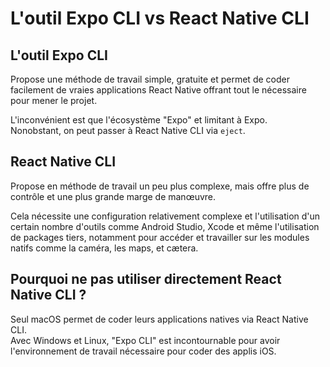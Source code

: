 # **L'outil Expo CLI vs React Native CLI**

## **L'outil Expo CLI**

Propose une méthode de travail simple, gratuite et permet de coder facilement de vraies applications React Native offrant tout le nécessaire pour mener le projet.  

L'inconvénient est que l'écosystème "Expo" et limitant à Expo.  
Nonobstant, on peut passer à React Native CLI via `eject`.

## **React Native CLI**

Propose en méthode de travail un peu plus complexe, mais offre plus de contrôle et une plus grande marge de manœuvre.  

Cela nécessite une configuration relativement complexe et l'utilisation d'un certain nombre d'outils comme Android Studio, Xcode et même l'utilisation de packages tiers, notamment pour accéder et travailler sur les modules natifs comme la caméra, les maps, et cætera.

## **Pourquoi ne pas utiliser directement React Native CLI ?**

Seul macOS permet de coder leurs applications natives via React Native CLI.  
Avec Windows et Linux, "Expo CLI" est incontournable pour avoir l'environnement de travail nécessaire pour coder des applis iOS.